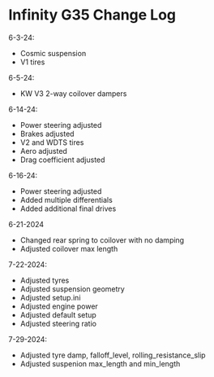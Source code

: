 # Infinity G35 Change Log

6-3-24:
- Cosmic suspension
- V1 tires

6-5-24:
- KW V3 2-way coilover dampers

6-14-24:
- Power steering adjusted
- Brakes adjusted
- V2 and WDTS tires
- Aero adjusted
- Drag coefficient adjusted

6-16-24:
- Power steering adjusted
- Added multiple differentials
- Added additional final drives

6-21-2024
- Changed rear spring to coilover with no damping
- Adjusted coilover max length

7-22-2024:
- Adjusted tyres
- Adjusted suspension geometry
- Adjusted setup.ini
- Adjusted engine power
- Adjusted default setup
- Adjusted steering ratio

7-29-2024:
- Adjusted tyre damp, falloff_level, rolling_resistance_slip
- Adjusted suspenion max_length and min_length